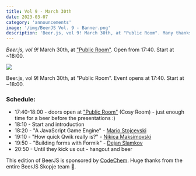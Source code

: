```yaml
---
title: Vol 9 - March 30th
date: 2023-03-07
category: 'announcements'
image: '/img/BeerJS Vol. 9 - Banner.png'
description: 'Beer.js, vol 9! March 30th, at "Public Room". Many thanks to CodeChem for their support!'
---
```


_Beer.js, vol 9!_ March 30th, at ["Public Room"](https://www.facebook.com/publicroomskopje/). Open from 17:40. Start at
~18:00.

<img src="/img/BeerJS Vol. 9 - Banner.png" />

Beer.js, vol 9! March 30th, at "Public Room". Event opens at 17:40. Start at ~18:00.

### Schedule:

- 17:40-18:00 - doors open at ["Public Room"](https://www.facebook.com/publicroomskopje/) (Cosy Room) - just enough time
  for a beer before the presentations :)
- 18:10 - Start and introduction
- 18:20 - "A JavaScript Game Engine" - [Mario Stojcevski]()
- 19:10 - "How quick Qwik really is?" - [Nikica Maksimovski]()
- 19:50 - "Building forms with Formik" - [Dejan Slamkov](https://www.linkedin.com/in/dejan-slamkov)
- 20:50 - Until they kick us out - hangout and beer

This edition of BeerJS is sponsored by [CodeChem](https://codechem.com). Huge thanks from the entire BeerJS Skopje team
🍻.
